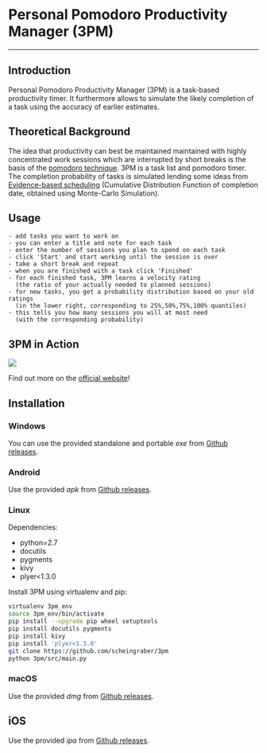 # Personal Pomodoro Productivity Manager (3PM)
----------------------------------------------

## Introduction
Personal Pomodoro Productivity Manager (3PM) is a task-based productivity timer. It furthermore allows to simulate the likely completion of a task using the accuracy of earlier estimates.


## Theoretical Background
The idea that productivity can best be maintained maintained with highly concentrated work sessions which are interrupted by short breaks is the basis of the [pomodoro technique](https://en.wikipedia.org/wiki/Pomodoro_Technique).
3PM is a task list and pomodoro timer. The completion probability of tasks is simulated lending some ideas from [Evidence-based scheduling](https://www.joelonsoftware.com/2007/10/26/evidence-based-scheduling/) (Cumulative Distribution Function of completion date, obtained using Monte-Carlo Simulation).

## Usage
    - add tasks you want to work on
    - you can enter a title and note for each task
    - enter the number of sessions you plan to spend on each task
    - click 'Start' and start working until the session is over
    - take a short break and repeat
    - when you are finished with a task click 'Finished'
    - for each finished task, 3PM learns a velocity rating
      (the ratio of your actually needed to planned sessions)
    - for new tasks, you get a probability distribution based on your old ratings
      (in the lower right, corresponding to 25%,50%,75%,100% quantiles)
    - this tells you how many sessions you will at most need
      (with the corresponding probability)

## 3PM in Action
![](src/data/demo.gif)

Find out more on the [official website](https://scheingraber.github.io/3pm/)!

## Installation
### Windows
You can use the provided standalone and portable *exe* from [Github releases](https://github.com/scheingraber/3pm/releases).

### Android
Use the provided *apk* from [Github releases](https://github.com/scheingraber/3pm/releases).

### Linux
Dependencies:

* python=2.7
* docutils
* pygments
* kivy
* plyer<1.3.0

Install 3PM using virtualenv and pip:
```bash
virtualenv 3pm_env
source 3pm_env/bin/activate
pip install --upgrade pip wheel setuptools
pip install docutils pygments
pip install kivy
pip install 'plyer<1.3.0'
git clone https://github.com/scheingraber/3pm
python 3pm/src/main.py
```

### macOS
Use the provided *dmg* from [Github releases](https://github.com/scheingraber/3pm/releases).

## iOS
Use the provided *ipa* from [Github releases](https://github.com/scheingraber/3pm/releases).
